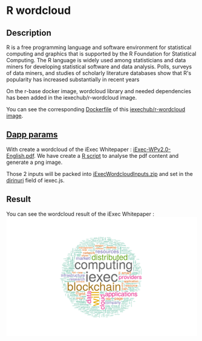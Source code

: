 # R wordcloud
## Description
R is a free programming language and software environment for statistical computing and graphics that is supported by the R Foundation for Statistical Computing. The R language is widely used among statisticians and data miners for developing statistical software and data analysis. Polls, surveys of data miners, and studies of scholarly literature databases show that R's popularity has increased substantially in recent years

On the r-base docker image, wordcloud library and needed dependencies has been added in the iexechub/r-wordcloud image. 

You can see the corresponding [Dockerfile](./apps/Dockerfile) of this [iexechub/r-wordcloud image](https://hub.docker.com/r/iexechub/r-wordcloud/).

## [Dapp params](./iexec.js)

With create a wordcloud of the iExec Whitepaper : [iExec-WPv2.0-English.pdf](http://iex.ec/app/uploads/2017/04/iExec-WPv2.0-English.pdf).
We have create a [R script](./apps/iExecWordcloud.R) to analyse the pdf content and generate a png image. 

Those 2 inputs will be packed into [iExecWordcloudInputs.zip](./apps/iExecWordcloudInputs.zip) and set in the [dirinuri](https://github.com/iExecBlockchainComputing/iexec-dapp-samples/blob/r-wordcloud/iexec.js#L9) field of iexec.js.

##  Result

You can see the wordcloud result of the iExec Whitepaper : ![iExecWordcloud.png](./apps/iExecWordcloud.png)



